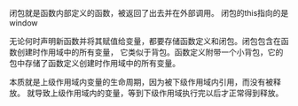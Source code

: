 
闭包就是函数内部定义的函数，被返回了出去并在外部调用。
闭包的this指向的是window

无论何时声明新函数并将其赋值给变量，都要存储函数定义和闭包。闭包包含在函数创建时作用域中的所有变量，
它类似于背包。函数定义附带一个小背包，它的包中存储了函数定义创建时作用域中的所有变量。

本质就是上级作用域内变量的生命周期，因为被下级作用域内引用，而没有被释放。
就导致上级作用域内的变量，等到下级作用域执行完以后才正常得到释放。